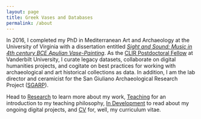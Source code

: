 ```yaml
---
layout: page
title: Greek Vases and Databases
permalink: /about
---
```


In 2016, I completed my PhD in Mediterranean Art and Archaeology at the University of Virginia with a dissertation entitled [_Sight and Sound: Music in 4th century BCE Apulian Vase-Painting_](http://dx.doi.org/10.18130/V3RG67). As the [CLIR Postdoctoral Fellow](https://www.clir.org/fellowships/postdoc/) at Vanderbilt University, I curate legacy datasets, collaborate on digital humanities projects, and cogitate on best practices for working with archaeological and art historical collections as data. In addition, I am the lab director and ceramicist for the San Giuliano Archaeological Research Project ([SGARP](http://www.baylor.edu/bic/index.php?id=940301)).

Head to [Research](../research) to learn more about my work, [Teaching](../teaching) for an introduction to my teaching philosophy, [In Development](../dev) to read about my ongoing digital projects, and [CV](../cv) for, well, my curriculum vitae.
